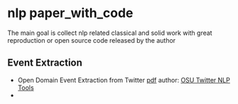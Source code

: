 # nlp paper_with_code
The main goal is collect nlp related classical and solid work with great reproduction or open source code released by the author

## Event Extraction
* Open Domain Event Extraction from Twitter    [pdf](http://citeseerx.ist.psu.edu/viewdoc/download?doi=10.1.1.481.6809&rep=rep1&type=pdf)
author: [OSU Twitter NLP Tools](https://github.com/aritter/twitter_nlp)
* 